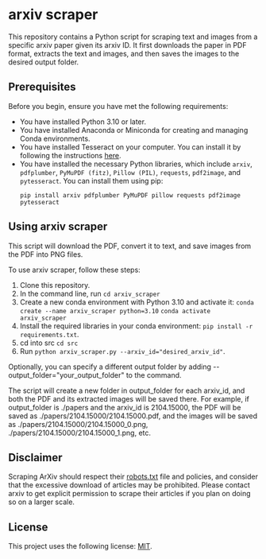 # arxiv scraper

This repository contains a Python script for scraping text and images from a specific arxiv paper given its arxiv ID. It first downloads the paper in PDF format, extracts the text and images, and then saves the images to the desired output folder.

## Prerequisites

Before you begin, ensure you have met the following requirements:

- You have installed Python 3.10 or later.
- You have installed Anaconda or Miniconda for creating and managing Conda environments.
- You have installed Tesseract on your computer. You can install it by following the instructions [here](https://tesseract-ocr.github.io/tessdoc/Installation.html).
- You have installed the necessary Python libraries, which include `arxiv`, `pdfplumber`, `PyMuPDF (fitz)`, `Pillow (PIL)`, `requests`, `pdf2image`, and `pytesseract`. You can install them using pip:
  ```
  pip install arxiv pdfplumber PyMuPDF pillow requests pdf2image pytesseract
  ```

## Using arxiv scraper

This script will download the PDF, convert it to text, and save images from the PDF into PNG files.

To use arxiv scraper, follow these steps:

1. Clone this repository.
2. In the command line, run `cd arxiv_scraper`
3. Create a new conda environment with Python 3.10 and activate it:
   `conda create --name arxiv_scraper python=3.10`
   `conda activate arxiv_scraper`
4. Install the required libraries in your conda environment:
   `pip install -r requirements.txt`.
5. cd into src `cd src`
6. Run `python arxiv_scraper.py --arxiv_id="desired_arxiv_id"`.

Optionally, you can specify a different output folder by adding --output_folder="your_output_folder" to the command.

The script will create a new folder in output_folder for each arxiv_id, and both the PDF and its extracted images will be saved there. For example, if output_folder is ./papers and the arxiv_id is 2104.15000, the PDF will be saved as ./papers/2104.15000/2104.15000.pdf, and the images will be saved as ./papers/2104.15000/2104.15000_0.png, ./papers/2104.15000/2104.15000_1.png, etc.

## Disclaimer

Scraping ArXiv should respect their [robots.txt](https://arxiv.org/robots.txt) file and policies, and consider that the excessive download of articles may be prohibited. Please contact arxiv to get explicit permission to scrape their articles if you plan on doing so on a larger scale.

## License

This project uses the following license: [MIT](https://choosealicense.com/licenses/mit/).
